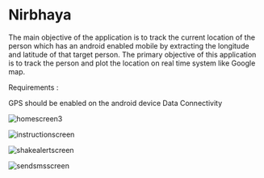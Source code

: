 # Nirbhaya

The main objective of the application is to track the current location of the person which has an android enabled mobile by extracting the longitude and latitude of that target person. 
The primary objective of this application is to track the person and plot the location on real time system like Google map.


Requirements :

GPS should be enabled on the android device
Data Connectivity


![homescreen3](https://user-images.githubusercontent.com/26342706/28752495-cc801dd0-753e-11e7-806c-dbee20754a0a.png)

![instructionscreen](https://user-images.githubusercontent.com/26342706/28752534-f198b3e2-753f-11e7-9065-44780dc7f9fa.png)

![shakealertscreen](https://user-images.githubusercontent.com/26342706/28752502-1096706e-753f-11e7-94c4-923ab1ee9609.png)

![sendsmsscreen](https://user-images.githubusercontent.com/26342706/28752507-2fbf3afc-753f-11e7-88a8-c2c8b5c88b45.png)
